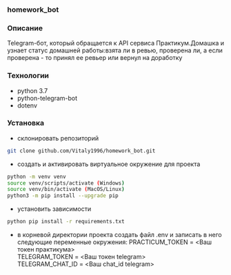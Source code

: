 ### homework_bot
### Описание
Telegram-бот, который обращается к API сервиса Практикум.Домашка и узнает статус домашней работы:взята ли в ревью, проверена ли, а если проверена - то принял ее ревьер или вернул на доработку

### Технологии
- python 3.7
- python-telegram-bot
- dotenv

### Установка
- склонировать репозиторий
```sh
git clone github.com/Vitaly1996/homework_bot.git
```
- создать и активировать виртуальное окружение для проекта

```sh
python -m venv venv
source venv/scripts/activate (Windows)    
source venv/bin/activate (MacOS/Linux)
python3 -m pip install --upgrade pip
```
- установить зависимости

```sh
python pip install -r requirements.txt
```
- в корневой директории проекта создать файл .env и записать в него следующие переменные окружения:
PRACTICUM_TOKEN = <Ваш токен практикума>    
TELEGRAM_TOKEN = <Ваш токен telegram>     
TELEGRAM_CHAT_ID = <Ваш chat_id telegram>    

